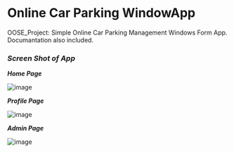 # Online Car Parking WindowApp
OOSE_Project: Simple Online Car Parking Management Windows Form App. Documantation also included.

### _**Screen Shot of App**_

**_Home Page_**

![image](https://user-images.githubusercontent.com/59388716/167547364-3e09e240-d4f8-4ce1-8315-b89f9b639f71.png)

**_Profile Page_**

![image](https://user-images.githubusercontent.com/59388716/167547403-9420c1f7-0e37-43cd-a312-4548dd1f0863.png)

**_Admin Page_**

![image](https://user-images.githubusercontent.com/59388716/167547429-4e9fb70f-01b2-4224-9015-5fd3ab8b1723.png)
